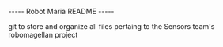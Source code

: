 ----- Robot Maria README -----

git to store and organize all files pertaing to the Sensors team's robomagellan project


